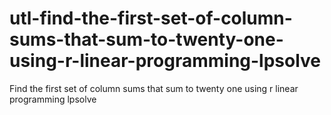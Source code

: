 # utl-find-the-first-set-of-column-sums-that-sum-to-twenty-one-using-r-linear-programming-lpsolve
Find the first set of column sums that sum to twenty one using r linear programming lpsolve
